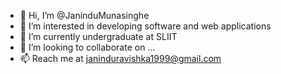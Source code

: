 - 👋 Hi, I’m @JaninduMunasinghe
- 👀 I’m interested in developing software and web applications
- 🌱 I’m currently undergraduate at SLIIT
- 💞️ I’m looking to collaborate on ...
- 📫 Reach me at janinduravishka1999@gmail.com

<!---
JaninduMunasinghe/JaninduMunasinghe is a ✨ special ✨ repository because its `README.md` (this file) appears on your GitHub profile.
You can click the Preview link to take a look at your changes.
--->
